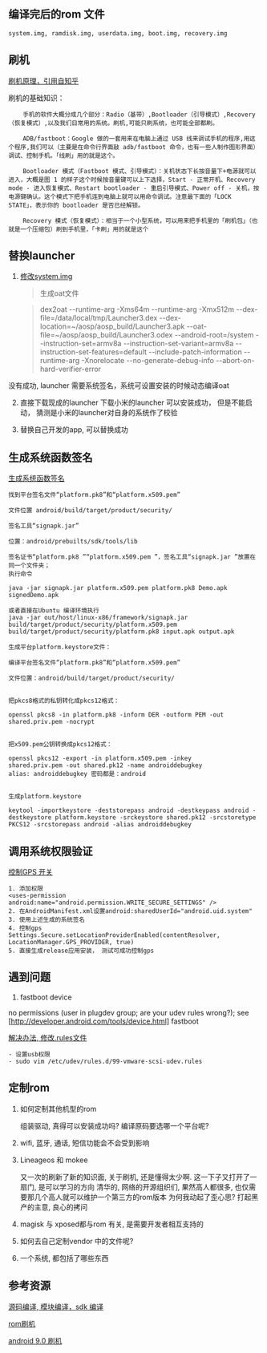 ## 编译完后的rom 文件

    system.img, ramdisk.img, userdata.img, boot.img, recovery.img

## 刷机

[刷机原理，引用自知乎](https://zhuanlan.zhihu.com/p/19635679)

刷机的基础知识： 

        手机的软件大概分成几个部分：Radio（基带）,Bootloader（引导模式）,Recovery（恢复模式）,以及我们日常用的系统。刷机,可能只刷系统，也可能全部都刷。

        ADB/fastboot：Google 做的一套用来在电脑上通过 USB 线来调试手机的程序,用这个程序,我们可以（主要是在命令行界面敲 adb/fastboot 命令，也有一些人制作图形界面）调试、控制手机。「线刷」用的就是这个。

        Bootloader 模式（Fastboot 模式、引导模式）：关机状态下长按音量下+电源就可以进入，大概是图 1 的样子这个时候按音量键可以上下选择，Start - 正常开机、Recovery mode - 进入恢复模式、Restart bootloader - 重启引导模式、Power off - 关机，按电源键确认。这个模式下把手机连到电脑上就可以用命令调试。注意最下面的「LOCK STATE」，表示你的 bootloader 是否已经解锁。

        Recovery 模式（恢复模式）：相当于一个小型系统，可以用来把手机里的「刷机包」（也就是一个压缩包）刷到手机里，「卡刷」用的就是这个

## 替换launcher

1.  [修改system.img](https://www.cnblogs.com/l2rf/p/4229157.html)

    > 生成oat文件 

    >dex2oat --runtime-arg -Xms64m --runtime-arg -Xmx512m --dex-file=/data/local/tmp/Launcher3.dex --dex-location=~/aosp/aosp_build/Launcher3.apk --oat-file=~/aosp/aosp_build/Launcher3.odex --android-root=/system --instruction-set=armv8a --instruction-set-variant=armv8a --instruction-set-features=default --include-patch-information --runtime-arg -Xnorelocate --no-generate-debug-info --abort-on-hard-verifier-error

没有成功, launcher 需要系统签名，系统可设置安装的时候动态编译oat

2. 直接下载现成的launcher
    下载小米的launcher 可以安装成功， 但是不能启动， 猜测是小米的launcher对自身的系统作了校验 

3. 替换自己开发的app, 可以替换成功

## 生成系统函数签名

[生成系统函数签名](https://www.jianshu.com/p/63d699cffa1a)

    找到平台签名文件“platform.pk8”和“platform.x509.pem”

    文件位置 android/build/target/product/security/

    签名工具“signapk.jar”

    位置：android/prebuilts/sdk/tools/lib

    签名证书“platform.pk8 ”“platform.x509.pem ”，签名工具“signapk.jar ”放置在同一个文件夹；
    执行命令

    java -jar signapk.jar platform.x509.pem platform.pk8 Demo.apk signedDemo.apk

    或者直接在Ubuntu 编译环境执行
    java -jar out/host/linux-x86/framework/signapk.jar build/target/product/security/platform.x509.pem build/target/product/security/platform.pk8 input.apk output.apk

    生成平台platform.keystore文件：

    编译平台签名文件“platform.pk8”和“platform.x509.pem”

    文件位置：android/build/target/product/security/


    把pkcs8格式的私钥转化成pkcs12格式：

    openssl pkcs8 -in platform.pk8 -inform DER -outform PEM -out shared.priv.pem -nocrypt


    把x509.pem公钥转换成pkcs12格式：

    openssl pkcs12 -export -in platform.x509.pem -inkey     shared.priv.pem -out shared.pk12 -name androiddebugkey
    alias: androiddebugkey 密码都是：android


    生成platform.keystore

    keytool -importkeystore -deststorepass android -destkeypass android -destkeystore platform.keystore -srckeystore shared.pk12 -srcstoretype PKCS12 -srcstorepass android -alias androiddebugkey


## 调用系统权限验证

[控制GPS 开关](http://www.itboth.com/d/m6Bjae/android)

    1. 添加权限
    <uses-permission android:name="android.permission.WRITE_SECURE_SETTINGS" />
    2. 在AndroidManifest.xml设置android:sharedUserId="android.uid.system"
    3. 使用上述生成的系统签名
    4. 控制gps
    Settings.Secure.setLocationProviderEnabled(contentResolver, LocationManager.GPS_PROVIDER, true)
    5. 直接生成release应用安装， 测试可成功控制gps
## 遇到问题
1. fastboot device

no permissions (user in plugdev group; are your udev rules wrong?); see [http://developer.android.com/tools/device.html]	fastboot

[解决办法, 修改.rules文件](https://cxuef.github.io/android/Nexus-5X-%E5%88%B7%E5%85%A5Android-N-Preview%E5%8A%A8%E6%89%8B%E5%AE%9E%E8%B7%B5/)

    - 设置usb权限
    - sudo vim /etc/udev/rules.d/99-vmware-scsi-udev.rules

## 定制rom
1. 如何定制其他机型的rom

    组装驱动, 真得可以安装成功吗? 
    编译原码要选哪一个平台呢?

2. wifi, 蓝牙, 通话, 短信功能会不会受到影响

3. Lineageos 和 mokee

    又一次的刷新了新的知识面, 关于刷机, 还是懂得太少啊. 
    这一下子又打开了一扇门, 是可以学习的方向
    清华的, 网络的开源组织们, 果然高人都很多, 也仅需要那几个高人就可以维护一个第三方的rom版本
    为何我动起了歪心思? 打起黑产的主意, 良心的拷问

4. magisk 与 xposed都与rom 有关, 是需要开发者相互支持的

5. 如何去自己定制vendor 中的文件呢? 

6. 一个系统, 都包括了哪些东西
## 参考资源

[源码编译, 模块编译，sdk 编译](https://www.jianshu.com/p/9605f895d153)

[rom刷机](https://www.jianshu.com/p/afc3f1e3515b)

[android 9.0 刷机](https://www.intellectsoft.net/blog/build-and-run-android-from-aosp-source-code-to-a-nexus-7/)
